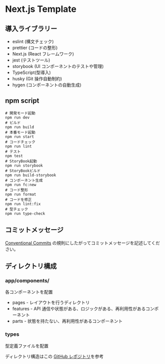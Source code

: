 # Next.js Template

## 導入ライブラリー

- eslint (構文チェック)
- prettier (コードの整形)
- Next.js (React フレームワーク)
- jest (テストツール)
- storybook (UI コンポーネントのテストや管理)
- TypeScript(型導入)
- husky (Git 操作自動制約)
- hygen (コンポーネントの自動生成)

## npm script

```
# 開発モード起動
npm run dev
# ビルド
npm run build
# 本番モード起動
npm run start
# コードチェック
npm run lint
# テスト
npm test
# StoryBook起動
npm run storybook
# StoryBookビルド
npm run build-storybook
# コンポーネント生成
npm run fc:new
# コード整形
npm run format
# コードを修正
npm run lint:fix
# 型チェック
npm run type-check
```

## コミットメッセージ

[Conventional Commits](https://www.conventionalcommits.org/en/v1.0.0/) の規則にしたがってコミットメッセージを記述してください。

## ディレクトリ構成

### app/components/

各コンポーネントを配置

- pages - レイアウトを行うディレクトリ
- features - API 通信や状態がある、ロジックがある、再利用性があるコンポーネント
- parts - 状態を持たない、再利用性があるコンポーネント

### types

型定義ファイルを配置

ディレクトリ構造はこの [GitHub レポジトリ](https://github.com/fumi-sagawa/next-simple-template/blob/main/docs/directory-structure.md)を参考
